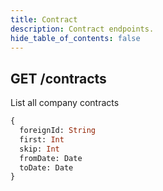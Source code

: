 ```yaml
---
title: Contract
description: Contract endpoints.
hide_table_of_contents: false
---
```


## **GET** /contracts

List all company contracts

```graphql
{
  foreignId: String
  first: Int
  skip: Int
  fromDate: Date
  toDate: Date
}
```
